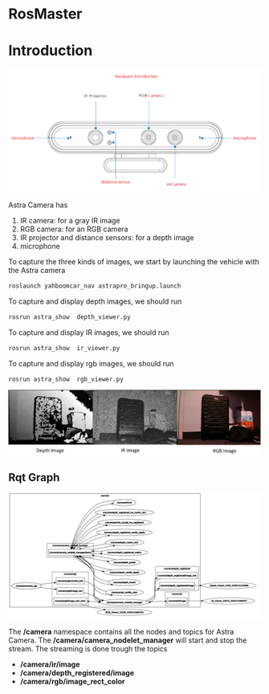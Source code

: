 # RosMaster
# Introduction

![Untitled](figures/1.png)

Astra Camera has 

1. IR camera: for a gray IR image
2. RGB camera: for an RGB camera
3. IR projector and distance sensors: for a depth image
4. microphone

To capture the three kinds of images, we start by launching the vehicle with the Astra camera

```bash
roslaunch yahboomcar_nav astrapro_bringup.launch
```

To capture and display depth images, we should run 

```bash
rosrun astra_show  depth_viewer.py
```

To capture and display IR images, we should run 

```bash
rosrun astra_show  ir_viewer.py
```

To capture and display rgb images, we should run 

```bash
rosrun astra_show  rgb_viewer.py
```

![Untitled](figures/2.png)

## Rqt Graph

![Untitled](figures/3.png)

The **/camera** namespace contains all the nodes and topics for Astra Camera. The **/camera/camera_nodelet_manager** will start and stop the stream. The streaming is done trough the topics

- **/camera/ir/image**
- **/camera/depth_registered/image**
- **/camera/rgb/image_rect_color**
